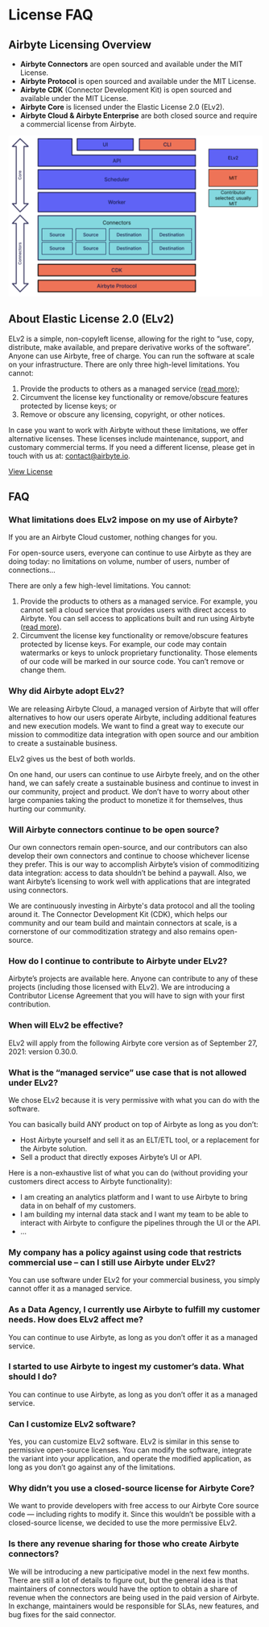 # License FAQ

## Airbyte Licensing Overview
* **Airbyte Connectors** are open sourced and available under the MIT License.
* **Airbyte Protocol** is open sourced and available under the MIT License.
* **Airbyte CDK** (Connector Development Kit) is open sourced and available under the MIT License.
* **Airbyte Core** is licensed under the Elastic License 2.0 (ELv2).
* **Airbyte Cloud & Airbyte Enterprise** are both closed source and require a commercial license from Airbyte.

![Diagram of license structure](../../.gitbook/assets/license_faq_diagram.png)

## About Elastic License 2.0 (ELv2)
ELv2 is a simple, non-copyleft license, allowing for the right to “use, copy, distribute, make available, and prepare derivative works of the software”. Anyone can use Airbyte, free of charge. You can run the software at scale on your infrastructure. There are only three high-level limitations. You cannot:
1. Provide the products to others as a managed service ([read more](#what-is-the-managed-service-use-case-that-is-not-allowed-under-elv2));
2. Circumvent the license key functionality or remove/obscure features protected by license keys; or
3. Remove or obscure any licensing, copyright, or other notices.

In case you want to work with Airbyte without these limitations, we offer alternative licenses. These licenses include maintenance, support, and customary commercial terms. If you need a different license, please get in touch with us at: contact@airbyte.io.

[View License](02-elv2-license.md)

## FAQ
### What limitations does ELv2 impose on my use of Airbyte?
If you are an Airbyte Cloud customer, nothing changes for you.

For open-source users, everyone can continue to use Airbyte as they are doing today: no limitations on volume, number of users, number of connections…

There are only a few high-level limitations. You cannot:
1. Provide the products to others as a managed service. For example, you cannot sell a cloud service that provides users with direct access to Airbyte. You can sell access to applications built and run using Airbyte ([read more](#what-is-the-managed-service-use-case-that-is-not-allowed-under-elv2)).
2. Circumvent the license key functionality or remove/obscure features protected by license keys. For example, our code may contain watermarks or keys to unlock proprietary functionality. Those elements of our code will be marked in our source code. You can’t remove or change them.

### Why did Airbyte adopt ELv2?
We are releasing Airbyte Cloud, a managed version of Airbyte that will offer alternatives to how our users operate Airbyte, including additional features and new execution models. We want to find a great way to execute our mission to commoditize data integration with open source and our ambition to create a sustainable business.

ELv2 gives us the best of both worlds. 

On one hand, our users can continue to use Airbyte freely, and on the other hand, we can safely create a sustainable business and continue to invest in our community, project and product. We don’t have to worry about other large companies taking the product to monetize it for themselves, thus hurting our community.

### Will Airbyte connectors continue to be open source?
Our own connectors remain open-source, and our contributors can also develop their own connectors and continue to choose whichever license they prefer. This is our way to accomplish Airbyte’s vision of commoditizing data integration: access to data shouldn’t be behind a paywall. Also, we want Airbyte’s licensing to work well with applications that are integrated using connectors.

We are continuously investing in Airbyte's data protocol and all the tooling around it. The Connector Development Kit (CDK), which helps our community and our team build and maintain connectors at scale, is a cornerstone of our commoditization strategy and also remains open-source.

### How do I continue to contribute to Airbyte under ELv2?
Airbyte’s projects are available here. Anyone can contribute to any of these projects (including those licensed with ELv2). We are introducing a Contributor License Agreement that you will have to sign with your first contribution.

### When will ELv2 be effective?
ELv2 will apply from the following Airbyte core version as of September 27, 2021: version 0.30.0.

### What is the “managed service” use case that is not allowed under ELv2?
We chose ELv2 because it is very permissive with what you can do with the software. 

You can basically build ANY product on top of Airbyte as long as you don’t:
* Host Airbyte yourself and sell it as an ELT/ETL tool, or a replacement for the Airbyte solution.
* Sell a product that directly exposes Airbyte’s UI or API.

Here is a non-exhaustive list of what you can do (without providing your customers direct access to Airbyte functionality):
* I am creating an analytics platform and I want to use Airbyte to bring data in on behalf of my customers.
* I am building my internal data stack and I want my team to be able to interact with Airbyte to configure the pipelines through the UI or the API.
* ...

### My company has a policy against using code that restricts commercial use – can I still use Airbyte under ELv2?
You can use software under ELv2 for your commercial business, you simply cannot offer it as a managed service. 

### As a Data Agency, I currently use Airbyte to fulfill my customer needs. How does ELv2 affect me?
You can continue to use Airbyte, as long as you don’t offer it as a managed service.

### I started to use Airbyte to ingest my customer’s data. What should I do?
You can continue to use Airbyte, as long as you don’t offer it as a managed service.

### Can I customize ELv2 software?
Yes, you can customize ELv2 software. ELv2 is similar in this sense to permissive open-source licenses. You can modify the software, integrate the variant into your application, and operate the modified application, as long as you don’t go against any of the limitations.

### Why didn’t you use a closed-source license for Airbyte Core?
We want to provide developers with free access to our Airbyte Core source code — including rights to modify it. Since this wouldn’t be possible with a closed-source license, we decided to use the more permissive ELv2.

### Is there any revenue sharing for those who create Airbyte connectors?
We will be introducing a new participative model in the next few months. There are still a lot of details to figure out, but the general idea is that maintainers of connectors would have the option to obtain a share of revenue when the connectors are being used in the paid version of Airbyte. In exchange, maintainers would be responsible for SLAs, new features, and bug fixes for the said connector.

